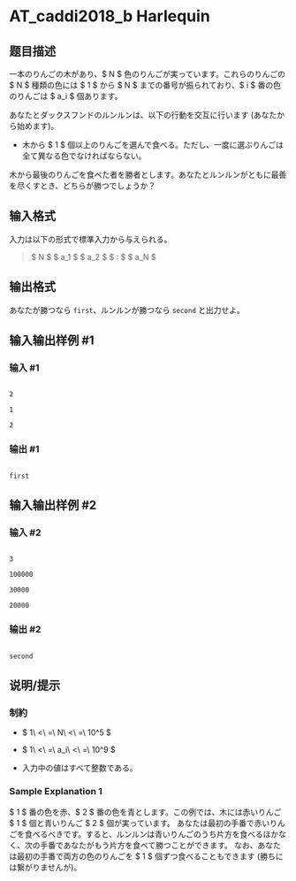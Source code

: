# AT_caddi2018_b Harlequin

## 题目描述

[problemUrl]: https://atcoder.jp/contests/caddi2018b/tasks/caddi2018_b

一本のりんごの木があり、$ N $ 色のりんごが実っています。これらのりんごの $ N $ 種類の色には $ 1 $ から $ N $ までの番号が振られており、$ i $ 番の色のりんごは $ a_i $ 個あります。

あなたとダックスフンドのルンルンは、以下の行動を交互に行います (あなたから始めます)。

- 木から $ 1 $ 個以上のりんごを選んで食べる。ただし、一度に選ぶりんごは全て異なる色でなければならない。

木から最後のりんごを食べた者を勝者とします。あなたとルンルンがともに最善を尽くすとき、どちらが勝つでしょうか？

## 输入格式

入力は以下の形式で標準入力から与えられる。

> $ N $ $ a_1 $ $ a_2 $ $ : $ $ a_N $

## 输出格式

あなたが勝つなら `first`、ルンルンが勝つなら `second` と出力せよ。

## 输入输出样例 #1

### 输入 #1

```
2
1
2
```

### 输出 #1

```
first
```

## 输入输出样例 #2

### 输入 #2

```
3
100000
30000
20000
```

### 输出 #2

```
second
```

## 说明/提示

### 制約

- $ 1\ <\ =\ N\ <\ =\ 10^5 $
- $ 1\ <\ =\ a_i\ <\ =\ 10^9 $
- 入力中の値はすべて整数である。

### Sample Explanation 1

$ 1 $ 番の色を赤、$ 2 $ 番の色を青とします。この例では、木には赤いりんご $ 1 $ 個と青いりんご $ 2 $ 個が実っています。 あなたは最初の手番で赤いりんごを食べるべきです。すると、ルンルンは青いりんごのうち片方を食べるほかなく、次の手番であなたがもう片方を食べて勝つことができます。 なお、あなたは最初の手番で両方の色のりんごを $ 1 $ 個ずつ食べることもできます (勝ちには繋がりませんが)。